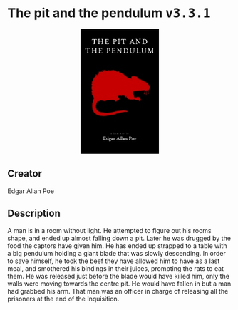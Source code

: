 
# The pit and the pendulum <kbd>v3.3.1</kbd>

<center>
  <img src="./cover-1024.jpg"/>
</center>

## Creator
Edgar Allan Poe

## Description
<p>A man is in a room without light. He attempted to figure out his rooms shape, and ended up almost falling down a pit. Later he was drugged by the food the captors have given him. He has ended up strapped to a table with a big pendulum holding a giant blade that was slowly descending. In order to save himself, he took the beef they have allowed him to have as a last meal, and smothered his bindings in their juices, prompting the rats to eat them. He was released just before the blade would have killed him, only the walls were moving towards the centre pit. He would have fallen in but a man had grabbed his arm. That man was an officer in charge of releasing all the prisoners at the end of the Inquisition.</p>
